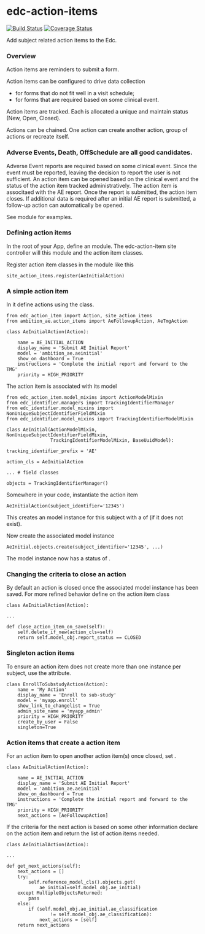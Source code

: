 # edc-action-items

[![Build Status](https://travis-ci.org/botswana-harvard/edc-action-item.svg?branch=develop)](https://travis-ci.org/botswana-harvard/edc-action-item)
[![Coverage Status](https://coveralls.io/repos/botswana-harvard/edc-action-item/badge.svg?branch=develop&service=github)](https://coveralls.io/github/botswana-harvard/edc-action-item?branch=develop)

Add subject related action items to the Edc.

### Overview

Action items are reminders to submit a form.

Action items can be configured to drive data collection
* for forms that do not fit well in a visit schedule; 
* for forms that are required based on some clinical event. 

Action items are tracked. Each is allocated a unique  and maintain status (New, Open, Closed).

Actions can be chained. One action can create another action, group of actions or recreate itself.

### Adverse Events, Death, OffSchedule are all good candidates.

Adverse Event reports are required based on some clinical event. Since the event must be reported, leaving the decision to report the user is not sufficient. An action item can be opened based on the clinical event and the status of the action item tracked administratively. The action item is associtaed with the AE report. Once the report is submitted, the action item closes. If additional data is required after an initial AE report is submitted, a follow-up action can automatically be opened.

See module  for examples. 

### Defining action items

In the root of your App, define an  module. The edc-action-item site controller will  this module and  the action item classes.

Register action item classes in the  module like this
    
    site_action_items.register(AeInitialAction)


### A simple action item

In it define actions using the  class.

    from edc_action_item import Action, site_action_items
    from ambition_ae.action_items import AeFollowupAction, AeTmgAction

    class AeInitialAction(Action):
    
        name = AE_INITIAL_ACTION
        display_name = 'Submit AE Initial Report'
        model = 'ambition_ae.aeinitial'
        show_on_dashboard = True
        instructions = 'Complete the initial report and forward to the TMG'
        priority = HIGH_PRIORITY

The action item is associated with its model

    from edc_action_item.model_mixins import ActionModelMixin
    from edc_identifier.managers import TrackingIdentifierManager
    from edc_identifier.model_mixins import NonUniqueSubjectIdentifierFieldMixin
    from edc_identifier.model_mixins import TrackingIdentifierModelMixin
    
    class AeInitial(ActionModelMixin, NonUniqueSubjectIdentifierFieldMixin,
                    TrackingIdentifierModelMixin, BaseUuidModel):

    tracking_identifier_prefix = 'AE'

    action_cls = AeInitialAction
    
    ... # field classes
    
    objects = TrackingIdentifierManager()
    
Somewhere in your code, instantiate the action item

    AeInitialAction(subject_identifier='12345')
    
This creates an  model instance for this subject with a  of  (if it does not exist).

Now create the associated model instance

    AeInitial.objects.create(subject_identifier='12345', ...)
    
The  model instance now has a status of .

### Changing the criteria to close an action

By default an action is closed once the associated model instance has been saved. For more refined behavior define  on the action item class


    class AeInitialAction(Action):
    
    ...
    
    def close_action_item_on_save(self):
        self.delete_if_new(action_cls=self)
        return self.model_obj.report_status == CLOSED


### Singleton action items

To ensure an action item does not create more than one instance per subject, use the  attribute.

    class EnrollToSubstudyAction(Action):
        name = 'My Action'
        display_name = 'Enroll to sub-study'
        model = 'myapp.enroll'
        show_link_to_changelist = True
        admin_site_name = 'myapp_admin'
        priority = HIGH_PRIORITY
        create_by_user = False
        singleton=True

### Action items that create a  action item

For an action item to open another action item(s) once closed, set .

    class AeInitialAction(Action):
    
        name = AE_INITIAL_ACTION
        display_name = 'Submit AE Initial Report'
        model = 'ambition_ae.aeinitial'
        show_on_dashboard = True
        instructions = 'Complete the initial report and forward to the TMG'
        priority = HIGH_PRIORITY
        next_actions = [AeFollowupAction]

If the criteria for the next action is based on some other information declare  on the action item and return the list of action items needed.

    class AeInitialAction(Action):

    ...
    
    def get_next_actions(self):
        next_actions = []
        try:
            self.reference_model_cls().objects.get(
                ae_initial=self.model_obj.ae_initial)
        except MultipleObjectsReturned:
            pass
        else:
            if (self.model_obj.ae_initial.ae_classification
                    != self.model_obj.ae_classification):
                next_actions = [self]
        return next_actions
